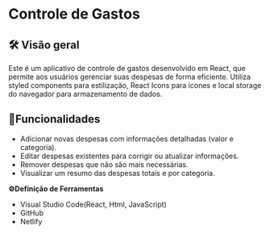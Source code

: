 # Controle de Gastos

## 🛠️ Visão geral

Este é um aplicativo de controle de gastos desenvolvido em React, que permite aos usuários gerenciar suas despesas de forma eficiente. Utiliza styled components para estilização, React Icons para ícones e local storage do navegador para armazenamento de dados.

## 🌟Funcionalidades

- Adicionar novas despesas com informações detalhadas (valor e categoria).
- Editar despesas existentes para corrigir ou atualizar informações.
- Remover despesas que não são mais necessárias.
- Visualizar um resumo das despesas totais e por categoria.

**⚙️Definição de Ferramentas**

- Visual Studio Code(React, Html, JavaScript)
- GitHub
- Netlify

